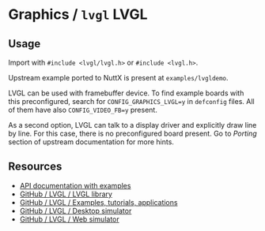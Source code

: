 # Graphics / `lvgl` LVGL

## Usage

Import with `#include <lvgl/lvgl.h>` or `#include <lvgl.h>`.

Upstream example ported to NuttX is present at `examples/lvgldemo`.

LVGL can be used with framebuffer device. To find example boards with this
preconfigured, search for `CONFIG_GRAPHICS_LVGL=y` in `defconfig` files. All of
them have also `CONFIG_VIDEO_FB=y` present.

As a second option, LVGL can talk to a display driver and explicitly draw line
by line. For this case, there is no preconfigured board present. Go to _Porting_
section of upstream documentation for more hints.

## Resources

- [API documentation with examples](https://docs.lvgl.io/latest/en/html/index.html)
- [GitHub / LVGL / LVGL library](https://github.com/lvgl/lvgl)
- [GitHub / LVGL / Examples, tutorials, applications](https://github.com/lvgl/lv_examples)
- [GitHub / LVGL / Desktop simulator](https://github.com/lvgl/lv_sim_eclipse_sdl)
- [GitHub / LVGL / Web simulator](https://github.com/lvgl/lv_sim_emscripten)
